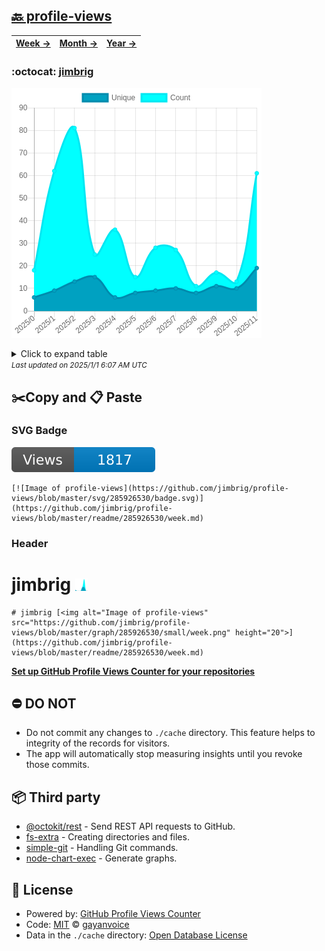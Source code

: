 ## [🔙 profile-views](https://github.com/jimbrig/profile-views)
| [**Week →**](https://github.com/jimbrig/profile-views/blob/master/readme/285926530/week.md) | [**Month →**](https://github.com/jimbrig/profile-views/blob/master/readme/285926530/month.md) | [**Year →**](https://github.com/jimbrig/profile-views/blob/master/readme/285926530/year.md) |
| ---- | ---- | ----- |
### :octocat: [jimbrig](https://github.com/jimbrig/jimbrig)
![Image of profile-views](https://github.com/jimbrig/profile-views/blob/master/graph/285926530/large/year.png)

<details>
	<summary>Click to expand table</summary>
	<h2>:calendar: Year Page Views Table</h2>
<table>
	<tr>
		<th>
			Last Updated
		</th>
		<th>
			Unique
		</th>
		<th>
			Count
		</th>
	</tr>
	<tr>
		<td>
			<code>2024/12/1</code>
		</td>
		<td>
			<code>19</code>
		</td>
		<td>
			<code>61</code>
		</td>
	</tr>
	<tr>
		<td>
			<code>2024/11/1</code>
		</td>
		<td>
			<code>10</code>
		</td>
		<td>
			<code>13</code>
		</td>
	</tr>
	<tr>
		<td>
			<code>2024/10/1</code>
		</td>
		<td>
			<code>11</code>
		</td>
		<td>
			<code>17</code>
		</td>
	</tr>
	<tr>
		<td>
			<code>2024/9/1</code>
		</td>
		<td>
			<code>8</code>
		</td>
		<td>
			<code>11</code>
		</td>
	</tr>
	<tr>
		<td>
			<code>2024/8/1</code>
		</td>
		<td>
			<code>10</code>
		</td>
		<td>
			<code>27</code>
		</td>
	</tr>
	<tr>
		<td>
			<code>2024/7/1</code>
		</td>
		<td>
			<code>9</code>
		</td>
		<td>
			<code>28</code>
		</td>
	</tr>
	<tr>
		<td>
			<code>2024/6/1</code>
		</td>
		<td>
			<code>8</code>
		</td>
		<td>
			<code>15</code>
		</td>
	</tr>
	<tr>
		<td>
			<code>2024/5/1</code>
		</td>
		<td>
			<code>6</code>
		</td>
		<td>
			<code>36</code>
		</td>
	</tr>
	<tr>
		<td>
			<code>2024/4/1</code>
		</td>
		<td>
			<code>15</code>
		</td>
		<td>
			<code>25</code>
		</td>
	</tr>
	<tr>
		<td>
			<code>2024/3/1</code>
		</td>
		<td>
			<code>13</code>
		</td>
		<td>
			<code>81</code>
		</td>
	</tr>
	<tr>
		<td>
			<code>2024/2/1</code>
		</td>
		<td>
			<code>9</code>
		</td>
		<td>
			<code>62</code>
		</td>
	</tr>
	<tr>
		<td>
			<code>2024/1/1</code>
		</td>
		<td>
			<code>6</code>
		</td>
		<td>
			<code>18</code>
		</td>
	</tr>
</table>

</details>
<small><i>Last updated on 2025/1/1 6:07 AM UTC</i></small>

## ✂️Copy and 📋 Paste
### SVG Badge
[![Image of profile-views](https://github.com/jimbrig/profile-views/blob/master/svg/285926530/badge.svg)](https://github.com/jimbrig/profile-views/blob/master/readme/285926530/week.md)
```readme
[![Image of profile-views](https://github.com/jimbrig/profile-views/blob/master/svg/285926530/badge.svg)](https://github.com/jimbrig/profile-views/blob/master/readme/285926530/week.md)
```
### Header
# jimbrig [<img alt="Image of profile-views" src="https://github.com/jimbrig/profile-views/blob/master/graph/285926530/small/week.png" height="20">](https://github.com/jimbrig/profile-views/blob/master/readme/285926530/week.md)
```readme
# jimbrig [<img alt="Image of profile-views" src="https://github.com/jimbrig/profile-views/blob/master/graph/285926530/small/week.png" height="20">](https://github.com/jimbrig/profile-views/blob/master/readme/285926530/week.md)
```
[**Set up GitHub Profile Views Counter for your repositories**](https://github.com/gayanvoice/github-profile-views-counter)
## ⛔ DO NOT
- Do not commit any changes to `./cache` directory. This feature helps to integrity of the records for visitors.
- The app will automatically stop measuring insights until you revoke those commits.
## 📦 Third party

- [@octokit/rest](https://www.npmjs.com/package/@octokit/rest) - Send REST API requests to GitHub.
- [fs-extra](https://www.npmjs.com/package/fs-extra) - Creating directories and files.
- [simple-git](https://www.npmjs.com/package/simple-git) - Handling Git commands.
- [node-chart-exec](https://www.npmjs.com/package/node-chart-exec) - Generate graphs.
## 📄 License
- Powered by: [GitHub Profile Views Counter](https://github.com/gayanvoice/github-profile-views-counter)
- Code: [MIT](./LICENSE) © [gayanvoice](https://github.com/gayanvoice/github-profile-views-counter)
- Data in the `./cache` directory: [Open Database License](https://opendatacommons.org/licenses/odbl/1-0/)